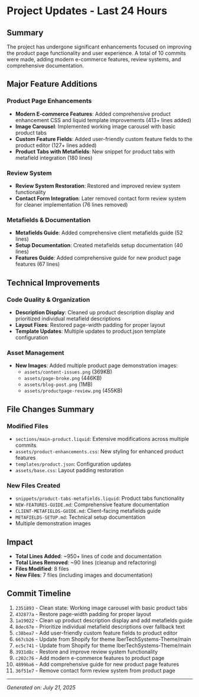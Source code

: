 # Project Updates - Last 24 Hours

## Summary
The project has undergone significant enhancements focused on improving the product page functionality and user experience. A total of 10 commits were made, adding modern e-commerce features, review systems, and comprehensive documentation.

## Major Feature Additions

### Product Page Enhancements
- **Modern E-commerce Features**: Added comprehensive product enhancement CSS and liquid template improvements (413+ lines added)
- **Image Carousel**: Implemented working image carousel with basic product tabs
- **Custom Feature Fields**: Added user-friendly custom feature fields to the product editor (127+ lines added)
- **Product Tabs with Metafields**: New snippet for product tabs with metafield integration (180 lines)

### Review System
- **Review System Restoration**: Restored and improved review system functionality
- **Contact Form Integration**: Later removed contact form review system for cleaner implementation (76 lines removed)

### Metafields & Documentation
- **Metafields Guide**: Added comprehensive client metafields guide (52 lines)
- **Setup Documentation**: Created metafields setup documentation (40 lines)
- **Features Guide**: Added comprehensive guide for new product page features (67 lines)

## Technical Improvements

### Code Quality & Organization
- **Description Display**: Cleaned up product description display and prioritized individual metafield descriptions
- **Layout Fixes**: Restored page-width padding for proper layout
- **Template Updates**: Multiple updates to product.json template configuration

### Asset Management
- **New Images**: Added multiple product page demonstration images:
  - `assets/content-issues.png` (369KB)
  - `assets/page-broke.png` (446KB)
  - `assets/blog-post.png` (1MB)
  - `assets/productpage-review.png` (455KB)

## File Changes Summary

### Modified Files
- `sections/main-product.liquid`: Extensive modifications across multiple commits
- `assets/product-enhancements.css`: New styling for enhanced product features
- `templates/product.json`: Configuration updates
- `assets/base.css`: Layout padding restoration

### New Files Created
- `snippets/product-tabs-metafields.liquid`: Product tabs functionality
- `NEW-FEATURES-GUIDE.md`: Comprehensive feature documentation
- `CLIENT-METAFIELDS-GUIDE.md`: Client-facing metafields guide
- `METAFIELDS-SETUP.md`: Technical setup documentation
- Multiple demonstration images

## Impact
- **Total Lines Added**: ~950+ lines of code and documentation
- **Total Lines Removed**: ~90 lines (cleanup and refactoring)
- **Files Modified**: 8 files
- **New Files**: 7 files (including images and documentation)

## Commit Timeline
1. `2351893` - Clean state: Working image carousel with basic product tabs
2. `432877a` - Restore page-width padding for proper layout
3. `1a19022` - Clean up product description display and add metafields guide
4. `8dec67e` - Prioritize individual metafield descriptions over fallback text
5. `c38bea7` - Add user-friendly custom feature fields to product editor
6. `667cb26` - Update from Shopify for theme IberTechSystems-Theme/main
7. `ec5c741` - Update from Shopify for theme IberTechSystems-Theme/main
8. `3931d8c` - Restore and improve review system functionality
9. `c202c76` - Add modern e-commerce features to product page
10. `4899ba6` - Add comprehensive guide for new product page features
11. `36f51e7` - Remove contact form review system from product page

---
*Generated on: July 21, 2025*